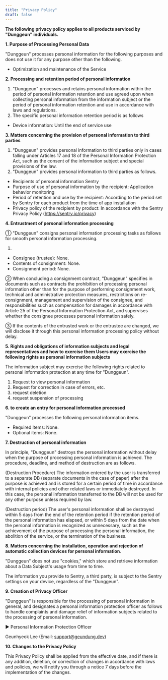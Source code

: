 ```yaml
---
title: "Privacy Policy"
draft: false
---
```


**The following privacy policy applies to all products serviced by "Dunggeun" individuals.**

**1. Purpose of Processing Personal Data**

"Dunggeun" processes personal information for the following purposes and does not use it for any purpose other than the following.

- Optimization and maintenance of the Service

**2. Processing and retention period of personal information**

1. "Dunggeun" processes and retains personal information within the period of personal information retention and use agreed upon when collecting personal information from the information subject or the period of personal information retention and use in accordance with laws and regulations.
2. The specific personal information retention period is as follows
- Device information: Until the end of service use

**3. Matters concerning the provision of personal information to third parties**

1. "Dunggeun" provides personal information to third parties only in cases falling under Articles 17 and 18 of the Personal Information Protection Act, such as the consent of the information subject and special provisions of the law.
2. "Dunggeun" provides personal information to third parties as follows.
- Recipients of personal information Sentry
- Purpose of use of personal information by the recipient: Application behavior monitoring
- Period of retention and use by the recipient: According to the period set by Sentry for each product from the time of app installation
- Privacy policy of the recipient by product: In accordance with the Sentry Privacy Policy (https://sentry.io/privacy)

**4. Entrustment of personal information processing**

① "Dunggeun" consigns personal information processing tasks as follows for smooth personal information processing.

1. <No consignment>
- Consignee (trustee): None.
- Contents of consignment: None.
- Consignment period: None.

② When concluding a consignment contract, "Dunggeun" specifies in documents such as contracts the prohibition of processing personal information other than for the purpose of performing consignment work, technical and administrative protection measures, restrictions on re-consignment, management and supervision of the consignee, and responsibilities such as compensation for damages in accordance with Article 25 of the Personal Information Protection Act, and supervises whether the consignee processes personal information safely.

③ If the contents of the entrusted work or the entrustee are changed, we will disclose it through this personal information processing policy without delay.

**5. Rights and obligations of information subjects and legal representatives and how to exercise them Users may exercise the following rights as personal information subjects**

The information subject may exercise the following rights related to personal information protection at any time for "Dunggeun".

1. Request to view personal information
2. Request for correction in case of errors, etc.
3. request deletion
4. request suspension of processing

**6. to create an entry for personal information processed**

"Dunggeun" processes the following personal information items.

- Required items: None.
- Optional items: None.

**7. Destruction of personal information**

In principle, "Dunggeun" destroys the personal information without delay when the purpose of processing personal information is achieved. The procedure, deadline, and method of destruction are as follows.

(Destruction Procedure)
The information entered by the user is transferred to a separate DB (separate documents in the case of paper) after the purpose is achieved and is stored for a certain period of time in accordance with internal policies and other related laws or immediately destroyed. In this case, the personal information transferred to the DB will not be used for any other purpose unless required by law.

(Destruction period)
The user's personal information shall be destroyed within 5 days from the end of the retention period if the retention period of the personal information has elapsed, or within 5 days from the date when the personal information is recognized as unnecessary, such as the achievement of the purpose of processing the personal information, the abolition of the service, or the termination of the business.

**8. Matters concerning the installation, operation and rejection of automatic collection devices for personal information**.

"Dunggeun" does not use "cookies," which store and retrieve information about a Data Subject's usage from time to time.

The information you provide to Sentry, a third party, is subject to the Sentry settings on your device, regardless of the "Dunggeun".

**9. Creation of Privacy Officer**

"Dunggeun" is responsible for the processing of personal information in general, and designates a personal information protection officer as follows to handle complaints and damage relief of information subjects related to the processing of personal information.

▶ Personal Information Protection Officer

Geunhyeok Lee (Email: support@geundung.dev)

**10. Changes to the Privacy Policy**

This Privacy Policy shall be applied from the effective date, and if there is any addition, deletion, or correction of changes in accordance with laws and policies, we will notify you through a notice 7 days before the implementation of the changes.
